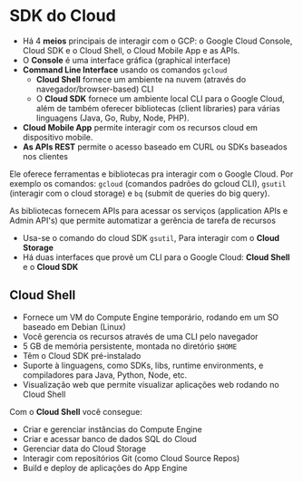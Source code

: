 # SDK do Cloud

- Há 4 **meios** principais de interagir com o GCP: o Google Cloud Console, Cloud SDK e o Cloud Shell, o Cloud Mobile App e as APIs.
- O **Console** é uma interface gráfica (graphical interface)
- **Command Line Interface** usando os comandos `gcloud`
  - **Cloud Shell** fornece um ambiente na nuvem (através do navegador/browser-based) CLI
  - O **Cloud SDK** fornece um ambiente local CLI para o Google Cloud, além de também oferecer bibliotecas (client libraries) para várias linguagens (Java, Go, Ruby, Node, PHP).
- **Cloud Mobile App** permite interagir com os recursos cloud em dispositivo mobile.
- **As APIs REST** permite o acesso baseado em CURL ou SDKs baseados nos clientes

Ele oferece ferramentas e bibliotecas pra interagir com o Google Cloud. Por exemplo os comandos: `gcloud` (comandos padrões do gcloud CLI), `gsutil` (interagir com o cloud storage) e `bq` (submit de queries do big query).

As bibliotecas fornecem APIs para acessar os serviços (application APIs e Admin API's) que permite automatizar a gerência de tarefa de recursos

- Usa-se o comando do cloud SDK `gsutil`, Para interagir com o **Cloud Storage**
- Há duas interfaces que provê um CLI para o Google Cloud: **Cloud Shell** e o **Cloud SDK**

## Cloud Shell

- Fornece um VM do Compute Engine temporário, rodando em um SO baseado em Debian (Linux)
- Você gerencia os recursos através de uma CLI pelo navegador
- 5 GB de memória persistente, montada no diretório `$HOME`
- Têm o Cloud SDK pré-instalado
- Suporte à linguagens, como SDKs, libs, runtime environments, e compiladores para Java, Python, Node, etc.
- Visualização web que permite visualizar aplicações web rodando no Cloud Shell

Com o **Cloud Shell** você consegue:

- Criar e gerenciar instâncias do Compute Engine
- Criar e acessar banco de dados SQL do Cloud
- Gerenciar data do Cloud Storage
- Interagir com repositórios Git (como Cloud Source Repos)
- Build e deploy de aplicações do App Engine
